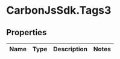 # CarbonJsSdk.Tags3

## Properties

Name | Type | Description | Notes
------------ | ------------- | ------------- | -------------


